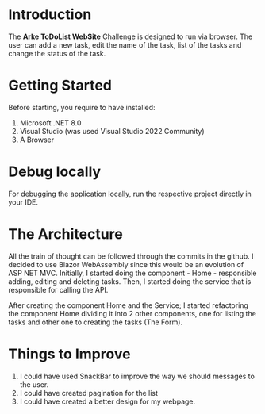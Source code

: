 # Introduction 
The **Arke ToDoList WebSite** Challenge is designed to run via browser. The user can add a new task, edit the name of the task, list of the tasks and change the status of the task.

# Getting Started
Before starting, you require to have installed:
1. Microsoft .NET 8.0
2. Visual Studio (was used Visual Studio 2022 Community)
3. A Browser

# Debug locally
For debugging the application locally, run the respective project directly in your IDE.

# The Architecture
All the train of thought can be followed through the commits in the github. I decided to use Blazor WebAssembly since this would be an evolution of ASP NET MVC. 
Initially, I started doing the component - Home - responsible adding, editing and deleting tasks. Then, I started doing the service that is responsible for calling the API.

After creating the component Home and the Service; I started refactoring the component Home dividing it into 2 other components, one for listing the tasks and other one to creating the tasks (The Form).

# Things to Improve
1. I could have used SnackBar to improve the way we should messages to the user.
2. I could have created pagination for the list
3. I could have created a better design for my webpage.
   


